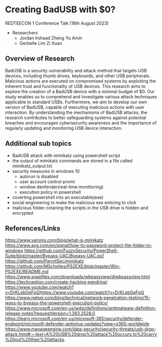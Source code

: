 # Creating BadUSB with $0?
REDTEECON 1 Conference Talk (18th August 2023)
- Researchers
  - Jordan Irshaad Zheng Yu Amin
  - Gerbelle Lim Zi Xuan

## Overview of Research
BadUSB is a security vulnerability and attack method that targets USB devices, including thumb drives, keyboards, and other USB peripherals. Malicious actions are executed on compromised systems by exploiting the inherent trust and functionality of USB devices. This research aims to explore the creation of a BadUSB device with a minimal budget of $0. 
Our study enables us to comprehend and investigate various attack techniques applicable to standard USBs. Furthermore, we aim to develop our own version of BadUSB, capable of executing malicious actions with user interaction. By understanding the mechanisms of BadUSB attacks, the research contributes to better safeguarding systems against potential breaches and encourages cybersecurity awareness and the importance of regularly updating and monitoring USB device interaction.

## Additional sub topics
- BadUSB attack with mimikatz using powershell script
- the output of mimikatz commands are stored in a file called mimikatz_output.txt 
- security measures in windows 10
  - autorun is disabled
  - user account control promt
  - window denfender(real-time montitoring)
  - execution policy in powershell
- coverting powershell into an executable(exe) 
- social engineering to make the malicious exe enticing to click
- malicious folder cotaning the scripts in the USB drive is hidden and encrypted
  


## References/Links
https://www.varonis.com/blog/what-is-mimikatz 
https://www.avg.com/en/signal/how-to-password-protect-file-folder-in-windows 
https://github.com/FuzzySecurity/PowerShell-Suite/blob/master/Bypass-UAC/Bypass-UAC.ps1 
https://github.com/ParrotSec/mimikatz 
https://github.com/MScholtes/PS2EXE/blob/master/Win-PS2EXE/README.md
https://www.snapfiles.com/downloads/wbpassview/dlwbpassview.html 
https://techcaption.com/create-hacking-pendrive/
https://www.youtube.com/watch?v=DrKLebGeFpQ)https://www.youtube.com/watch?v=DrKLebGeFpQ
https://www.netspi.com/blog/technical/network-penetration-testing/15-ways-to-bypass-the-powershell-execution-policy/ 
https://www.microsoft.com/en-us/wdsi/definitions/antimalware-definition-release-notes?requestVersion=1.393.2528.0 
https://learn.microsoft.com/en-us/microsoft-365/security/defender-endpoint/microsoft-defender-antivirus-updates?view=o365-worldwide 
https://www.manageengine.com/data-security/security-threats/usb-drop-attack.html#:~:text=A%20USB%20drop%20attack%20occurs,to%20carry%20out%20their%20attacks.

